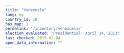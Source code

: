 ```yaml
---
title: "Venezuela"
lang: my
country_id: 18
has_map: 1
permalink: '/inventory/venezuela/'
election_evaluated: "Presidential: April 14, 2013"
last_checked: 2015-02-04
open_data_information: ""
---
```

